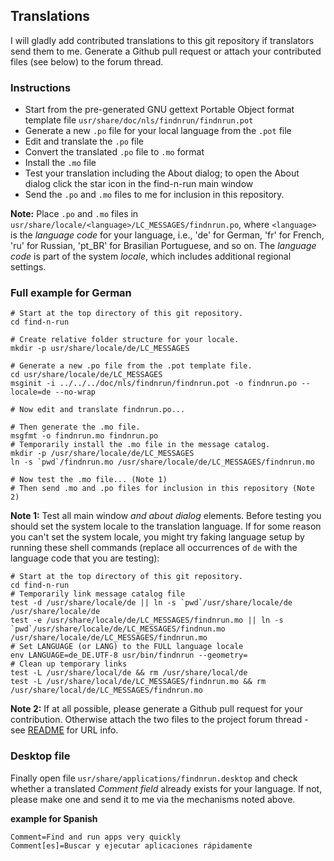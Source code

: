 ## Translations

I will gladly add contributed translations to this git repository if
translators send them to me. Generate a Github pull request or attach your
contributed files (see below) to the forum thread.

### Instructions

 * Start from the pre-generated GNU gettext Portable Object format
   template file `usr/share/doc/nls/findnrun/findnrun.pot`
 * Generate a new `.po` file for your local language from the `.pot` file
 * Edit and translate the `.po` file
 * Convert the translated `.po` file to `.mo` format
 * Install the `.mo` file
 * Test your translation including the About dialog; to open the About
   dialog click the star icon in the find-n-run main window
 * Send the `.po` and `.mo` files to me for inclusion in this repository.

**Note:** Place `.po` and `.mo` files in
`usr/share/locale/<language>/LC_MESSAGES/findnrun.po`, where `<language>` is
the _language code_ for your language, i.e., 'de' for German, 'fr' for French,
'ru' for Russian, 'pt\_BR' for Brasilian Portuguese, and so on. The _language code_ is part of the system _locale_, which includes additional regional settings.

### Full example for German

    # Start at the top directory of this git repository.
    cd find-n-run

    # Create relative folder structure for your locale.
    mkdir -p usr/share/locale/de/LC_MESSAGES

    # Generate a new .po file from the .pot template file.
    cd usr/share/locale/de/LC_MESSAGES
    msginit -i ../../../doc/nls/findnrun/findnrun.pot -o findnrun.po --locale=de --no-wrap

    # Now edit and translate findnrun.po...

    # Then generate the .mo file.
    msgfmt -o findnrun.mo findnrun.po
    # Temporarily install the .mo file in the message catalog.
    mkdir -p /usr/share/locale/de/LC_MESSAGES
    ln -s `pwd`/findnrun.mo /usr/share/locale/de/LC_MESSAGES/findnrun.mo

    # Now test the .mo file... (Note 1)
    # Then send .mo and .po files for inclusion in this repository (Note 2)

**Νote 1:** Test all main window _and about dialog_ elements. Before testing you should set the system locale to the translation language. If for some reason you can't set the system locale, you might try faking language setup by running these shell commands (replace all occurrences of `de` with the language code that you are testing):

    # Start at the top directory of this git repository.
    cd find-n-run
    # Temporarily link message catalog file
    test -d /usr/share/locale/de || ln -s `pwd`/usr/share/locale/de /usr/share/locale/de
    test -e /usr/share/locale/de/LC_MESSAGES/findnrun.mo || ln -s `pwd`/usr/share/locale/de/LC_MESSAGES/findnun.mo /usr/share/locale/de/LC_MESSAGES/findnrun.mo
    # Set LANGUAGE (or LANG) to the FULL language locale
    env LANGUAGE=de_DE.UTF-8 usr/bin/findnrun --geometry=
    # Clean up temporary links
    test -L /usr/share/local/de && rm /usr/share/local/de
    test -L /usr/share/local/de/LC_MESSAGES/findnrun.mo && rm /usr/share/local/de/LC_MESSAGES/findnrun.mo

**Note 2:** If at all possible, please generate a Github pull request for your contribution. Otherwise attach the two files to the project forum thread - see [README](README.md) for URL info.

### Desktop file

Finally open file `usr/share/applications/findnrun.desktop` and check whether
a translated _Comment field_ already exists for your language. If not,
please make one and send it to me via the mechanisms noted above.

**example for Spanish**

    Comment=Find and run apps very quickly
    Comment[es]=Buscar y ejecutar aplicaciones rápidamente

